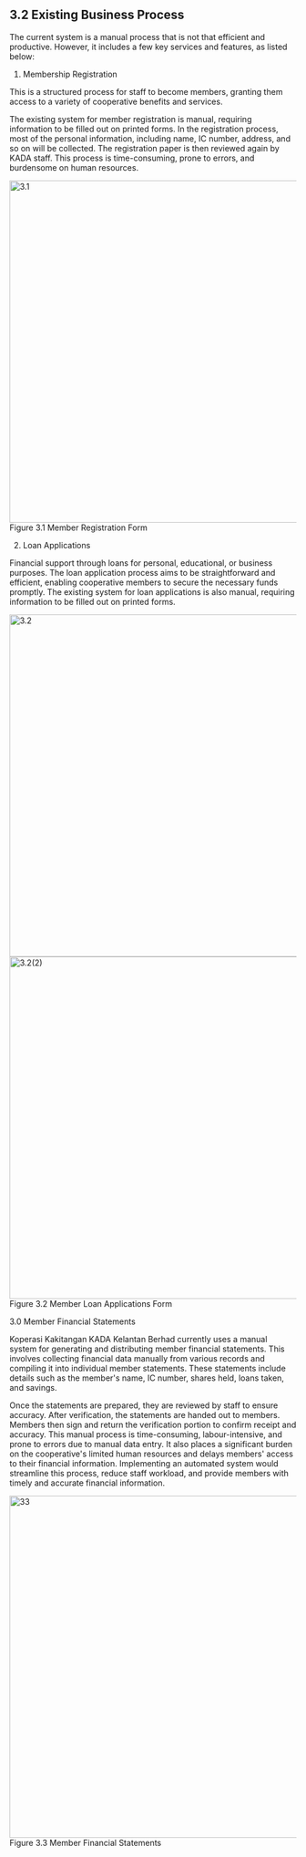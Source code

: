 ## 3.2 Existing Business Process

The current system is a manual process that is not that efficient and productive. However, it includes a few key services and features, as listed below:

  1. Membership Registration

This is a structured process for staff to become members, granting them access to a variety of cooperative benefits and services.

The existing system for member registration is manual, requiring information to be filled out on printed forms. In the registration process, most of the personal information, including name, IC number, address, and so on will be collected. The registration paper is then reviewed again by KADA staff. This process is time-consuming, prone to errors, and burdensome on human resources.

<img src="https://raw.githubusercontent.com/Cheryl322/Technicrab_Project1_SAD_20232024/main/image/3.1.jpg" alt="3.1" width="600"/>
Figure 3.1 Member Registration Form

  2. Loan Applications

Financial support through loans for personal, educational, or business purposes. The loan application process aims to be straightforward and efficient, enabling cooperative members to secure the necessary funds promptly. The existing system for loan applications is also manual, requiring information to be filled out on printed forms.

<img src="https://raw.githubusercontent.com/Cheryl322/Technicrab_Project1_SAD_20232024/main/image/3.2.jpg" alt="3.2" width="600"/>

<img src="https://raw.githubusercontent.com/Cheryl322/Technicrab_Project1_SAD_20232024/main/image/3.2(2).jpg" alt="3.2(2)" width="600"/>
Figure 3.2 Member Loan Applications Form

  3.0 Member Financial Statements

Koperasi Kakitangan KADA Kelantan Berhad currently uses a manual system for generating and distributing member financial statements. This involves collecting financial data manually from various records and compiling it into individual member statements. These statements include details such as the member's name, IC number, shares held, loans taken, and savings.

Once the statements are prepared, they are reviewed by staff to ensure accuracy. After verification, the statements are handed out to members. Members then sign and return the verification portion to confirm receipt and accuracy.
This manual process is time-consuming, labour-intensive, and prone to errors due to manual data entry. It also places a significant burden on the cooperative's limited human resources and delays members' access to their financial information. Implementing an automated system would streamline this process, reduce staff workload, and provide members with timely and accurate financial information.

<img src="https://raw.githubusercontent.com/Cheryl322/Technicrab_Project1_SAD_20232024/main/image/3.3.jpg" alt="33" width="600"/>
Figure 3.3 Member Financial Statements

